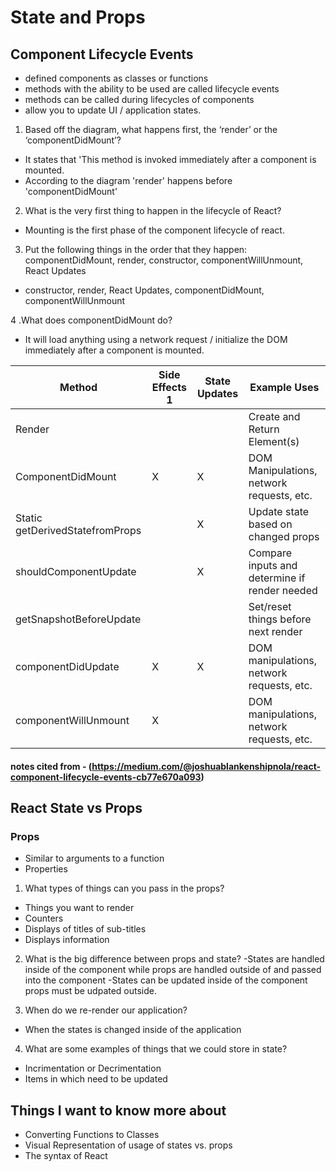 # State and Props

## Component Lifecycle Events

  - defined components as classes or functions
  - methods with the ability to be used are called lifecycle events
  - methods can be called during lifecycles of components
  - allow you to update UI / application states.

1. Based off the diagram, what happens first, the ‘render’ or the ‘componentDidMount’?
  - It states that 'This method is invoked immediately after a component is mounted.
  - According to the diagram 'render' happens before 'componentDidMount'

2. What is the very first thing to happen in the lifecycle of React?
  - Mounting is the first phase of the component lifecycle of react.

3. Put the following things in the order that they happen: componentDidMount, render, constructor, componentWillUnmount, React Updates
 - constructor, render, React Updates, componentDidMount, componentWillUnmount

4 .What does componentDidMount do?
 - It will load anything using a network request / initialize the DOM immediately after a component is mounted.

| Method | Side Effects 1 | State Updates | Example Uses |
| ------ | -------------- | ------------- | ------------ |
|Render | | | Create and Return Element(s)|
|ComponentDidMount| X | X | DOM Manipulations, network requests, etc.|
|Static getDerivedStatefromProps| | X | Update state based on changed props|
|shouldComponentUpdate| | X | Compare inputs and determine if render needed|
|getSnapshotBeforeUpdate| | | Set/reset things before next render|
|componentDidUpdate| X | X | DOM manipulations, network requests, etc. |
|componentWillUnmount| X | | DOM manipulations, network requests, etc. |

#### notes cited from - (https://medium.com/@joshuablankenshipnola/react-component-lifecycle-events-cb77e670a093)


## React State vs Props

### Props

  - Similar to arguments to a function
  - Properties

1. What types of things can you pass in the props?
  - Things you want to render
  - Counters
  - Displays of titles of sub-titles
  - Displays information


2. What is the big difference between props and state?
  -States are handled inside of the component while props are handled outside of and passed into the component
  -States can be updated inside of the component props must be udpated outside.

3. When do we re-render our application?
  - When the states is changed inside of the application

4. What are some examples of things that we could store in state?
  - Incrimentation or Decrimentation
  - Items in which need to be updated


## Things I want to know more about
  - Converting Functions to Classes
  - Visual Representation of usage of states vs. props
  - The syntax of React